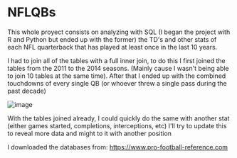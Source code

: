 # NFLQBs

This whole proyect consists on analyzing with SQL (I began the project with R and Python but ended up with the former) the TD's and other stats of each NFL quarterback that has played at least once in the last 10 years.

I had to join all of the tables with a full inner join, to do this I first joined the tables from the 2011 to the 2014 seasons. (Mainly cause I wasn't being able to join 10 tables at the same time). After that I ended up with the combined touchdowns of every single QB (or whoever threw a single pass during the past decade)

![image](https://user-images.githubusercontent.com/61769799/190306941-e0f20bb5-5a74-405b-9381-aa120b795bea.png)

With the tables joined already, I could quickly do the same with another stat (either games started, completions, interceptions, etc)
I'll try to update this to reveal more data and might to it with another position

I downloaded the databases from: https://www.pro-football-reference.com
